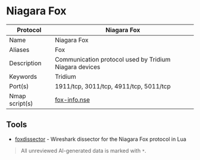 # Niagara Fox

| Protocol | Niagara Fox |
|---|---|
| Name | Niagara Fox |
| Aliases | Fox |
| Description | Communication protocol used by Tridium Niagara devices |
| Keywords | Tridium |
| Port(s) | 1911/tcp, 3011/tcp, 4911/tcp, 5011/tcp |
| Nmap script(s) | [fox-info.nse](https://nmap.org/nsedoc/scripts/fox-info.html) |

## Tools
- [foxdissector](https://github.com/MartinoTommasini/foxdissector) - Wireshark dissector for the Niagara Fox protocol in Lua

> All unreviewed AI-generated data is marked with `*`.
